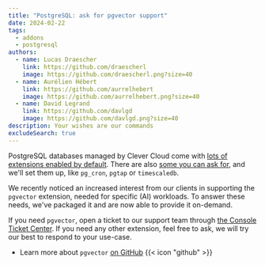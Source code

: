 ```yaml
---
title: "PostgreSQL: ask for pgvector support"
date: 2024-02-22
tags:
  - addons
  - postgresql
authors:
  - name: Lucas Draescher
    link: https://github.com/draescherl
    image: https://github.com/draescherl.png?size=40
  - name: Aurélien Hébert
    link: https://github.com/aurrelhebert
    image: https://github.com/aurrelhebert.png?size=40
  - name: David Legrand
    link: https://github.com/davlgd
    image: https://github.com/davlgd.png?size=40
description: Your wishes are our commands
excludeSearch: true
---
```


PostgreSQL databases managed by Clever Cloud come with [lots of extensions enabled by default](../../doc/addons/postgresql/#default-extensions). There are also [some you can ask for](../../doc/addons/postgresql/#on-demand-extensions), and we'll set them up, like `pg_cron`, `pgtap` or `timescaledb`.

We recently noticed an increased interest from our clients in supporting the `pgvector` extension, needed for specific (AI) workloads. To answer these needs, we've packaged it and are now able to provide it on-demand.

If you need `pgvector`, open a ticket to our support team through [the Console Ticket Center](https://console.clever-cloud.com/ticket-center-choice). If you need any other extension, feel free to ask, we will try our best to respond to your use-case.

- Learn more about `pgvector` [on GitHub](https://github.com/pgvector/pgvector) {{< icon "github" >}}